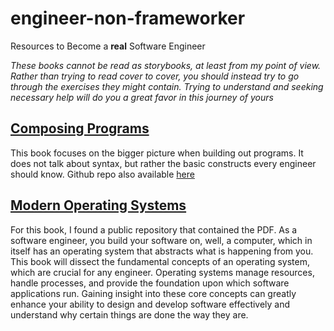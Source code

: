 # engineer-non-frameworker
Resources to Become a **real** Software Engineer

_These books cannot be read as storybooks, at least from my point of view. Rather than trying to read cover to cover, you should instead try to go through the exercises they might contain. Trying to understand and seeking necessary help will do you a great favor in this journey of yours_

## [Composing Programs](http://www.composingprograms.com/)
This book focuses on the bigger picture when building out programs. It does not talk about syntax, but rather the basic constructs every engineer should know. Github repo also available [here](https://github.com/DestructHub/composing-programs)


## [Modern Operating Systems](https://github.com/yanzhizhang/CSC_369/blob/master/Modern%20Operating%20Systems%20-%204th%20Edition.pdf)
For this book, I found a public repository that contained the PDF. As a software engineer, you build your software on, well, a computer, which in itself has an operating system that abstracts what is happening from you. This book will dissect the fundamental concepts of an operating system, which are crucial for any engineer. Operating systems manage resources, handle processes, and provide the foundation upon which software applications run. Gaining insight into these core concepts can greatly enhance your ability to design and develop software effectively and understand why certain things are done the way they are.
